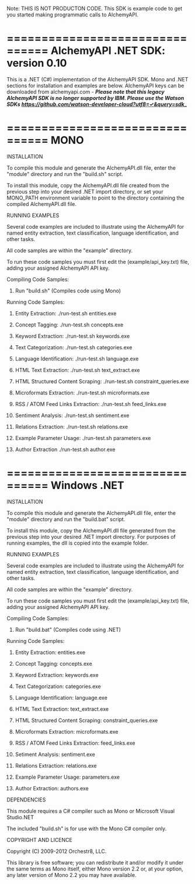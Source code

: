 Note: THIS IS NOT PRODUCTON CODE. This SDK is example code to get you started making programmatic calls to AlchemyAPI. 

================================
AlchemyAPI .NET SDK: version 0.10
================================

This is a .NET (C#) implementation of the AlchemyAPI SDK.  Mono and .NET
sections for installation and examples are below.  AlchemyAPI keys
can be downloaded from alchemyapi.com - **_Please note that this legacy AlchemyAPI SDK is no longer supported by IBM. Please use the Watson SDKs https://github.com/watson-developer-cloud?utf8=✓&query=sdk__**

================================
MONO
================================

INSTALLATION

To compile this module and generate the AlchemyAPI.dll file, enter the "module" directory and run the "build.sh" 
script.

To install this module, copy the AlchemyAPI.dll file  created from the previous step into your desired
.NET import directory, or set your MONO_PATH environment variable to point
to the directory containing the compiled AlchemyAPI.dll file.


RUNNING EXAMPLES

Several code examples are included to illustrate using the AlchemyAPI
for named entity extraction, text classification, language identification,
and other tasks.

All code samples are within the "example" directory.

To run these code samples you must first edit the (example/api_key.txt) file, 
adding your assigned AlchemyAPI API key.

Compiling Code Samples:

   1. Run "build.sh" (Compiles code using Mono)

Running Code Samples:

   1. Entity Extraction: ./run-test.sh entities.exe

   2. Concept Tagging: ./run-test.sh concepts.exe

   3. Keyword Extraction: ./run-test.sh keywords.exe

   4. Text Categorization: ./run-test.sh categories.exe

   5. Language Identification: ./run-test.sh language.exe

   6. HTML Text Extraction: ./run-test.sh text_extract.exe

   7. HTML Structured Content Scraping: ./run-test.sh constraint_queries.exe

   8. Microformats Extraction: ./run-test.sh microformats.exe

   9. RSS / ATOM Feed Links Extraction: ./run-test.sh feed_links.exe
   
  10. Sentiment Analysis: ./run-test.sh sentiment.exe
  
  11. Relations Extraction:  ./run-test.sh relations.exe
   
  12. Example Parameter Usage:  ./run-test.sh parameters.exe

  13. Author Extraction ./run-test.sh author.exe
  
   
================================
Windows .NET
================================

INSTALLATION

To compile this module and generate the AlchemyAPI.dll file, enter the "module" directory and run the "build.bat" 
script.

To install this module, copy the AlchemyAPI.dll file generated from the previous step into your desired
.NET import directory.  For purposes of running examples, the dll is
copied into the example folder.

RUNNING EXAMPLES

Several code examples are included to illustrate using the AlchemyAPI
for named entity extraction, text classification, language identification,
and other tasks.

All code samples are within the "example" directory.

To run these code samples you must first edit the (example/api_key.txt) file, 
adding your assigned AlchemyAPI API key.

Compiling Code Samples:

   1. Run "build.bat" (Compiles code using .NET)

Running Code Samples:

   1. Entity Extraction: entities.exe

   2. Concept Tagging: concepts.exe

   3. Keyword Extraction: keywords.exe

   4. Text Categorization: categories.exe

   5. Language Identification: language.exe

   6. HTML Text Extraction: text_extract.exe

   7. HTML Structured Content Scraping: constraint_queries.exe

   8. Microformats Extraction: microformats.exe

   9. RSS / ATOM Feed Links Extraction: feed_links.exe
   
  10. Setiment Analysis: sentiment.exe

  11. Relations Extraction: relations.exe

  12. Example Parameter Usage:  parameters.exe

  13. Author Extraction: authors.exe


DEPENDENCIES

This module requires a C# compiler such as Mono or Microsoft Visual Studio.NET

The included "build.sh" is for use with the Mono C# compiler only.


COPYRIGHT AND LICENCE

Copyright (C) 2009-2012 Orchestr8, LLC.

This library is free software; you can redistribute it and/or modify
it under the same terms as Mono itself, either Mono version 2.2 or,
at your option, any later version of Mono 2.2 you may have available.


